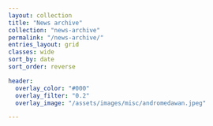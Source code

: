 ```yaml
---
layout: collection
title: "News archive"
collection: "news-archive"
permalink: "/news-archive/"
entries_layout: grid
classes: wide
sort_by: date
sort_order: reverse

header:
  overlay_color: "#000"
  overlay_filter: "0.2"
  overlay_image: "/assets/images/misc/andromedawan.jpeg"

---
```





